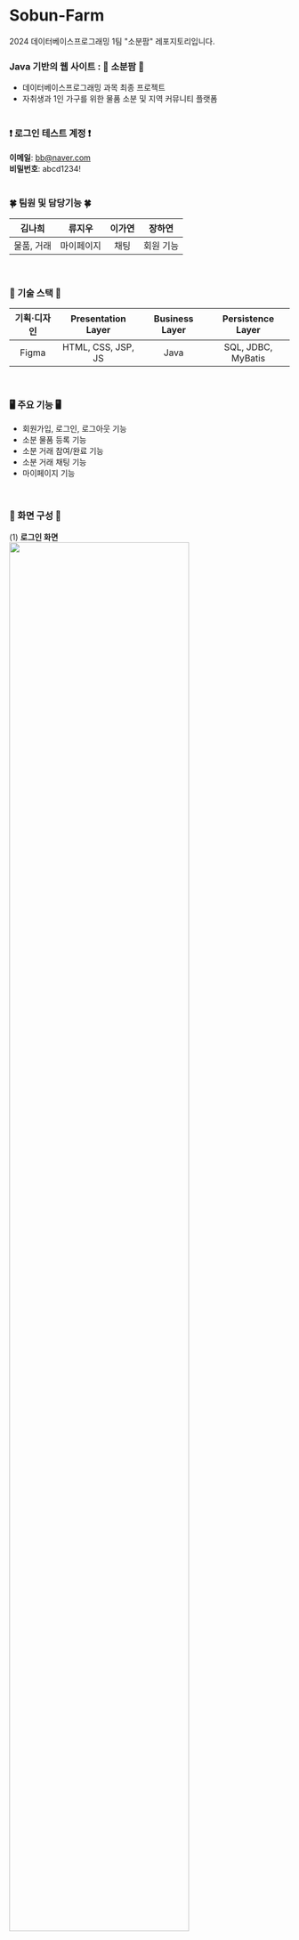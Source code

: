 # Sobun-Farm
2024 데이터베이스프로그래밍 1팀 "소분팜" 레포지토리입니다.

### Java 기반의 웹 사이트 : 🌱 소분팜 🌱
- 데이터베이스프로그래밍 과목 최종 프로젝트
- 자취생과 1인 가구를 위한 물품 소분 및 지역 커뮤니티 플랫폼
<br><br>

### ❗ 로그인 테스트 계정 ❗ <br>
<b>이메일</b>: bb@naver.com<br>
<b>비밀번호</b>: abcd1234!<br><br>

### 🍀 팀원 및 담당기능 🍀
|김나희|류지우|이가연|장하연|
  |:-------------:|:-------------:|:-------------:|:-------------:|
  |물품, 거래|마이페이지|채팅|회원 기능|

<br>

### 🔨 기술 스택 🔨
  |기획·디자인|Presentation Layer|Business Layer|Persistence Layer|
  |:-------------:|:-------------:|:-------------:|:-------------:|
  |Figma|HTML, CSS, JSP, JS|Java|SQL, JDBC, MyBatis|

  <br>
  
### 🖥️ 주요 기능 🖥️
- 회원가입, 로그인, 로그아웃 기능
- 소분 물품 등록 기능
- 소분 거래 참여/완료 기능
- 소분 거래 채팅 기능
- 마이페이지 기능

<br>

### 🔎 화면 구성 🔎
(1) <b>로그인 화면<br>
<img width="80%" src="https://github.com/user-attachments/assets/6b6df5d6-393a-414e-a81d-b2d8417ea823"/><br><br>
(2) 회원가입 화면<br>
<img width="80%" src="https://github.com/user-attachments/assets/2a5e8ce7-9bc1-4b85-b1f0-fb9ab64de520"/><br><br>
(3) 메인 화면<br>
<img width="80%" src="https://github.com/user-attachments/assets/21107581-1bd3-49c6-a684-e42f57658de0"/><br><br>
(4) 소분 등록 화면<br>
<img width="80%" src="https://github.com/user-attachments/assets/caa26155-7b14-4d08-9dbc-a9bbb116bd71"/><br><br>
(5) 소분 상세 화면<br>
<img width="80%" src="https://github.com/user-attachments/assets/b86b5d21-2858-41ff-af00-5b018581c302"/><br><br>
(6) 채팅 화면<br>
<img width="80%" src="https://github.com/user-attachments/assets/7979ecbc-1d51-40c3-b4f3-0bf2dfe981f2"/><br><br>
(7) 마이페이지 화면<br>
<img width="80%" src="https://github.com/user-attachments/assets/287e7312-442f-4199-bf7a-7416fb6ce7b7"/><br><br></b>


 




